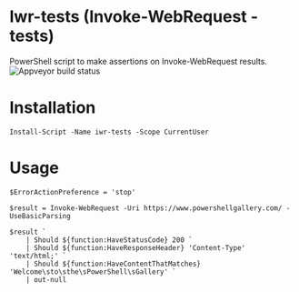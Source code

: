 # Iwr-tests (Invoke-WebRequest - tests)
PowerShell script to make assertions on Invoke-WebRequest results.
![Appveyor build status](https://ci.appveyor.com/api/projects/status/github/vidarkongsli/iwr-tests)

# Installation
```posh
Install-Script -Name iwr-tests -Scope CurrentUser
```

# Usage
```posh
$ErrorActionPreference = 'stop'

$result = Invoke-WebRequest -Uri https://www.powershellgallery.com/ -UseBasicParsing

$result `
	| Should ${function:HaveStatusCode} 200 `
 	| Should ${function:HaveResponseHeader} 'Content-Type' 'text/html;' `
 	| Should ${function:HaveContentThatMatches} 'Welcome\sto\sthe\sPowerShell\sGallery' `
 	| out-null
```
